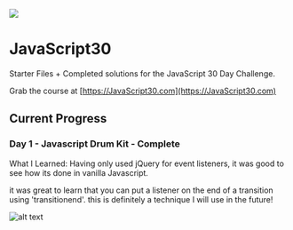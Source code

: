 ﻿![](https://javascript30.com/images/JS3-social-share.png)

# JavaScript30

Starter Files + Completed solutions for the JavaScript 30 Day Challenge.

Grab the course at [https://JavaScript30.com](https://JavaScript30.com)

## Current Progress

### Day 1 - Javascript Drum Kit - Complete
What I Learned: Having only used jQuery for event listeners, it was good to see how its done in vanilla Javascript.

it was great to learn that you can put a listener on the end of a transition using 'transitionend'. this is definitely a technique I will use in the future!

![alt text](https://github.com/adamfigueroa/JavaScript30/blob/Images/day-1-snippet.jpg?raw=true)